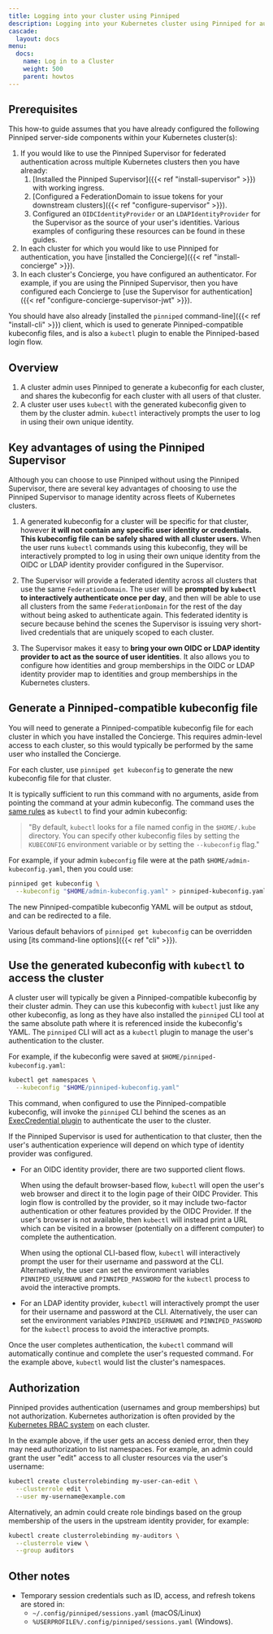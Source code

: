 ```yaml
---
title: Logging into your cluster using Pinniped
description: Logging into your Kubernetes cluster using Pinniped for authentication.
cascade:
  layout: docs
menu:
  docs:
    name: Log in to a Cluster
    weight: 500
    parent: howtos
---
```


## Prerequisites

This how-to guide assumes that you have already configured the following Pinniped server-side components within your Kubernetes cluster(s):

1. If you would like to use the Pinniped Supervisor for federated authentication across multiple Kubernetes clusters
   then you have already:
     1. [Installed the Pinniped Supervisor]({{< ref "install-supervisor" >}}) with working ingress.
     1. [Configured a FederationDomain to issue tokens for your downstream clusters]({{< ref "configure-supervisor" >}}).
     1. Configured an `OIDCIdentityProvider` or an `LDAPIdentityProvider` for the Supervisor as the source of your user's identities.
        Various examples of configuring these resources can be found in these guides.
1. In each cluster for which you would like to use Pinniped for authentication, you have [installed the Concierge]({{< ref "install-concierge" >}}).
1. In each cluster's Concierge, you have configured an authenticator. For example, if you are using the Pinniped Supervisor,
   then you have configured each Concierge to [use the Supervisor for authentication]({{< ref "configure-concierge-supervisor-jwt" >}}).

You should have also already [installed the `pinniped` command-line]({{< ref "install-cli" >}}) client, which is used to generate Pinniped-compatible kubeconfig files, and is also a `kubectl` plugin to enable the Pinniped-based login flow.

## Overview

1. A cluster admin uses Pinniped to generate a kubeconfig for each cluster, and shares the kubeconfig for each cluster with all users of that cluster.
1. A cluster user uses `kubectl` with the generated kubeconfig given to them by the cluster admin. `kubectl` interactively prompts the user to log in using their own unique identity.

## Key advantages of using the Pinniped Supervisor

Although you can choose to use Pinniped without using the Pinniped Supervisor, there are several key advantages of choosing to use the Pinniped Supervisor to manage identity across fleets of Kubernetes clusters.

1. A generated kubeconfig for a cluster will be specific for that cluster, however **it will not contain any specific user identity or credentials. 
   This kubeconfig file can be safely shared with all cluster users.** When the user runs `kubectl` commands using this kubeconfig, they will be interactively prompted to log in using their own unique identity from the OIDC or LDAP identity provider configured in the Supervisor.

1. The Supervisor will provide a federated identity across all clusters that use the same `FederationDomain`. 
   The user will be **prompted by `kubectl`  to interactively authenticate once per day**, and then will be able to use all clusters 
   from the same `FederationDomain` for the rest of the day without being asked to authenticate again. 
   This federated identity is secure because behind the scenes the Supervisor is issuing very short-lived credentials
   that are uniquely scoped to each cluster.

1. The Supervisor makes it easy to **bring your own OIDC or LDAP identity provider to act as the source of user identities**. 
   It also allows you to configure how identities and group memberships in the OIDC or LDAP identity provider map to identities 
   and group memberships in the Kubernetes clusters.

## Generate a Pinniped-compatible kubeconfig file

You will need to generate a Pinniped-compatible kubeconfig file for each cluster in which you have installed the Concierge.
This requires admin-level access to each cluster, so this would typically be performed by the same user who installed the Concierge.

For each cluster, use `pinniped get kubeconfig` to generate the new kubeconfig file for that cluster.

It is typically sufficient to run this command with no arguments, aside from pointing the command at your admin kubeconfig.
The command uses the [same rules](https://kubernetes.io/docs/concepts/configuration/organize-cluster-access-kubeconfig/)
as `kubectl` to find your admin kubeconfig:

> "By default, `kubectl` looks for a file named config in the `$HOME/.kube` directory. You can specify other kubeconfig files by setting the `KUBECONFIG` environment variable or by setting the `--kubeconfig` flag."

For example, if your admin `kubeconfig` file were at the path `$HOME/admin-kubeconfig.yaml`, then you could use:

```sh
pinniped get kubeconfig \
  --kubeconfig "$HOME/admin-kubeconfig.yaml" > pinniped-kubeconfig.yaml
```

The new Pinniped-compatible kubeconfig YAML will be output as stdout, and can be redirected to a file.

Various default behaviors of `pinniped get kubeconfig` can be overridden using [its command-line options]({{< ref "cli" >}}).

## Use the generated kubeconfig with `kubectl` to access the cluster

A cluster user will typically be given a Pinniped-compatible kubeconfig by their cluster admin. They can use this kubeconfig
with `kubectl` just like any other kubeconfig, as long as they have also installed the `pinniped` CLI tool at the
same absolute path where it is referenced inside the kubeconfig's YAML. The `pinniped` CLI will act as a `kubectl` plugin
to manage the user's authentication to the cluster.

For example, if the kubeconfig were saved at `$HOME/pinniped-kubeconfig.yaml`:

```bash
kubectl get namespaces \
  --kubeconfig "$HOME/pinniped-kubeconfig.yaml"
```

This command, when configured to use the Pinniped-compatible kubeconfig, will invoke the `pinniped` CLI behind the scenes
as an [ExecCredential plugin](https://kubernetes.io/docs/reference/access-authn-authz/authentication/#client-go-credential-plugins)
to authenticate the user to the cluster.

If the Pinniped Supervisor is used for authentication to that cluster, then the user's authentication experience
will depend on which type of identity provider was configured.

- For an OIDC identity provider, there are two supported client flows.

  When using the default browser-based flow, `kubectl` will open the user's web browser and direct it to the login page of
  their OIDC Provider. This login flow is controlled by the provider, so it may include two-factor authentication or
  other features provided by the OIDC Provider. If the user's browser is not available, then `kubectl` will instead
  print a URL which can be visited in a browser (potentially on a different computer) to complete the authentication.

  When using the optional CLI-based flow, `kubectl` will interactively prompt the user for their username and password at the CLI.
  Alternatively, the user can set the environment variables `PINNIPED_USERNAME` and `PINNIPED_PASSWORD` for the
  `kubectl` process to avoid the interactive prompts.

- For an LDAP identity provider, `kubectl` will interactively prompt the user for their username and password at the CLI.
  Alternatively, the user can set the environment variables `PINNIPED_USERNAME` and `PINNIPED_PASSWORD` for the
  `kubectl` process to avoid the interactive prompts.

Once the user completes authentication, the `kubectl` command will automatically continue and complete the user's requested command.
For the example above, `kubectl` would list the cluster's namespaces.

## Authorization

Pinniped provides authentication (usernames and group memberships) but not authorization. Kubernetes authorization is often
provided by the [Kubernetes RBAC system](https://kubernetes.io/docs/reference/access-authn-authz/rbac/) on each cluster.

In the example above, if the user gets an access denied error, then they may need authorization to list namespaces.
For example, an admin could grant the user "edit" access to all cluster resources via the user's username:

  ```sh
  kubectl create clusterrolebinding my-user-can-edit \
    --clusterrole edit \
    --user my-username@example.com
  ```

Alternatively, an admin could create role bindings based on the group membership of the users
in the upstream identity provider, for example:

  ```sh
  kubectl create clusterrolebinding my-auditors \
    --clusterrole view \
    --group auditors
  ```

## Other notes

- Temporary session credentials such as ID, access, and refresh tokens are stored in:
    - `~/.config/pinniped/sessions.yaml` (macOS/Linux)
    - `%USERPROFILE%/.config/pinniped/sessions.yaml` (Windows).

